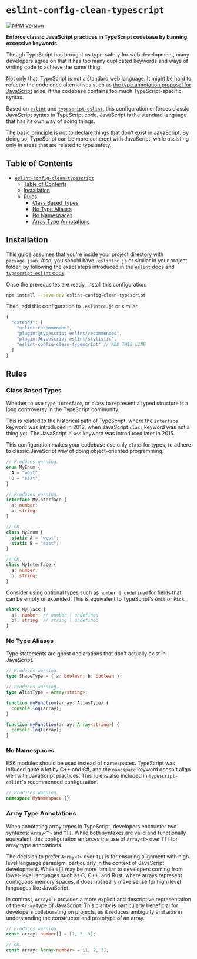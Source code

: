 # `eslint-config-clean-typescript`

[![NPM Version](https://img.shields.io/npm/v/eslint-config-clean-typescript)](https://www.npmjs.com/package/eslint-config-clean-typescript)

**Enforce classic JavaScript practices in TypeScript codebase by banning excessive keywords**

Though TypeScript has brought us type-safety for web development, many developers agree on that it has too many duplicated keywords and ways of writing code to achieve the same thing.

Not only that, TypeScript is not a standard web language. It might be hard to refactor the code once alternatives such as [the type annotation proposal for JavaScript](https://github.com/tc39/proposal-type-annotations) arise, if the codebase contains too much TypeScript-specific syntax.

Based on [`eslint`](https://github.com/eslint/eslint) and [`typescript-eslint`](https://github.com/typescript-eslint/typescript-eslint), this configuration enforces classic JavaScript syntax in TypeScript code. JavaScript is the standard language that has its own way of doing things.

The basic principle is not to declare things that don't exist in JavaScript. By doing so, TypeScript can be more coherent with JavaScript, while assisting only in areas that are related to type safety.

## Table of Contents

- [`eslint-config-clean-typescript`](#eslint-config-clean-typescript)
  - [Table of Contents](#table-of-contents)
  - [Installation](#installation)
  - [Rules](#rules)
    - [Class Based Types](#class-based-types)
    - [No Type Aliases](#no-type-aliases)
    - [No Namespaces](#no-namespaces)
    - [Array Type Annotations](#array-type-annotations)

## Installation

This guide assumes that you're inside your project directory with `package.json`. Also, you should have `.eslintrc.js` or similar in your project folder, by following the exact steps introduced in the [`eslint` docs](https://eslint.org/docs/latest/use/getting-started) and [`typescript-eslint` docs](https://typescript-eslint.io/getting-started/).

Once the prerequsites are ready, install this configuration.

```bash
npm install --save-dev eslint-config-clean-typescript
```

Then, add this configuration to `.eslintrc.js` or similar.

```javascript
{
  "extends": [
    "eslint:recommended",
    "plugin:@typescript-eslint/recommended",
    "plugin:@typescript-eslint/stylistic",
    "eslint-config-clean-typescript" // ADD THIS LINE
  ]
}
```

## Rules

### Class Based Types

Whether to use `type`, `interface`, or `class` to represent a typed structure is a long controversy in the TypeScript community.

This is related to the historical path of TypeScript, where the `interface` keyword was introduced in 2012, when JavaScript `class` keyword was not a thing yet. The JavaScript `class` keyword was introduced later in 2015.

This configuration makes your codebase use only `class` for types, to adhere to classic JavaScript way of doing object-oriented programming.

```typescript
// Produces warning.
enum MyEnum {
  A = "west",
  B = "east",
}

// Produces warning.
interface MyInterface {
  a: number;
  b: string;
}
```

```typescript
// OK.
class MyEnum {
  static A = "west";
  static B = "east";
}

// OK.
class MyInterface {
  a: number;
  b: string;
}
```

Consider using optional types such as `number | undefined` for fields that can be empty or extended. This is equivalent to TypeScript's `Omit` or `Pick`.

```typescript
class MyClass {
  a?: number; // number | undefined
  b?: string; // string | undefined
}
```

### No Type Aliases

Type statements are ghost declarations that don't actually exist in JavaScript.

```typescript
// Produces warning.
type ShapeType = { a: boolean; b: boolean };

// Produces warning.
type AliasType = Array<string>;

function myFunction(array: AliasType) {
  console.log(array);
}
```

```typescript
function myFunction(array: Array<string>) {
  console.log(array);
}
```

### No Namespaces

ES6 modules should be used instead of namespaces. TypeScript was influced quite a lot by C++ and C#, and the `namespace` keyword doesn't align well with JavaScript practices. This rule is also included in `typescript-eslint`'s recommended configuration.

```typescript
// Produces warning.
namespace MyNamespace {}
```

### Array Type Annotations

When annotating array types in TypeScript, developers encounter two syntaxes: `Array<T>` and `T[]`. While both syntaxes are valid and functionally equivalent, this configuration enforces the use of `Array<T>` over `T[]` for array type annotations.

The decision to prefer `Array<T>` over `T[]` is for ensuring alignment with high-level language paradigm, particularly in the context of JavaScript development. While `T[]` may be more familiar to developers coming from lower-level languages such as C, C++, and Rust, where arrays represent contiguous memory spaces, it does not really make sense for high-level languages like JavaScript.

In contrast, `Array<T>` provides a more explicit and descriptive representation of the `Array` type of JavaScript. This clarity is particularly beneficial for developers collaborating on projects, as it reduces ambiguity and aids in understanding the constructor and prototype of an array.

```typescript
// Produces warning.
const array: number[] = [1, 2, 3];
```

```typescript
// OK.
const array: Array<number> = [1, 2, 3];
```
